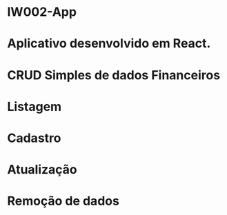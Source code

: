 # IW002-App
# Aplicativo desenvolvido em React.
# CRUD Simples de dados Financeiros
# Listagem
# Cadastro
# Atualização 
# Remoção de dados
